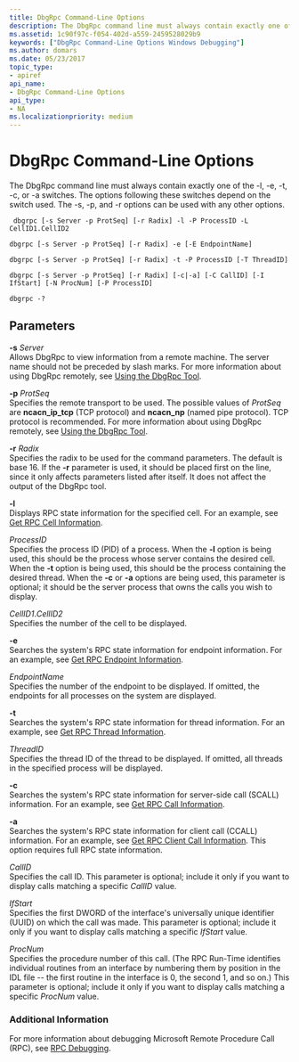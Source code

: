 ```yaml
---
title: DbgRpc Command-Line Options
description: The DbgRpc command line must always contain exactly one of the -l, -e, -t, -c, or -a switches. The options following these switches depend on the switch used. 
ms.assetid: 1c90f97c-f054-402d-a559-2459528029b9
keywords: ["DbgRpc Command-Line Options Windows Debugging"]
ms.author: domars
ms.date: 05/23/2017
topic_type:
- apiref
api_name:
- DbgRpc Command-Line Options
api_type:
- NA
ms.localizationpriority: medium
---
```


# DbgRpc Command-Line Options


The DbgRpc command line must always contain exactly one of the -l, -e, -t, -c, or -a switches. The options following these switches depend on the switch used. The -s, -p, and -r options can be used with any other options.

```
 dbgrpc [-s Server -p ProtSeq] [-r Radix] -l -P ProcessID -L CellID1.CellID2 

dbgrpc [-s Server -p ProtSeq] [-r Radix] -e [-E EndpointName] 

dbgrpc [-s Server -p ProtSeq] [-r Radix] -t -P ProcessID [-T ThreadID] 

dbgrpc [-s Server -p ProtSeq] [-r Radix] [-c|-a] [-C CallID] [-I IfStart] [-N ProcNum] [-P ProcessID] 

dbgrpc -? 
```

## <span id="ddk_dbgrpc_command_line_options_dbg"></span><span id="DDK_DBGRPC_COMMAND_LINE_OPTIONS_DBG"></span>Parameters


<span id="_______-s_______Server______"></span><span id="_______-s_______server______"></span><span id="_______-S_______SERVER______"></span> **-s** *Server*   
Allows DbgRpc to view information from a remote machine. The server name should not be preceded by slash marks. For more information about using DbgRpc remotely, see [Using the DbgRpc Tool](using-the-dbgrpc-tool.md).

<span id="_______-p_______ProtSeq______"></span><span id="_______-p_______protseq______"></span><span id="_______-P_______PROTSEQ______"></span> **-p** *ProtSeq*   
Specifies the remote transport to be used. The possible values of *ProtSeq* are **ncacn\_ip\_tcp** (TCP protocol) and **ncacn\_np** (named pipe protocol). TCP protocol is recommended. For more information about using DbgRpc remotely, see [Using the DbgRpc Tool](using-the-dbgrpc-tool.md).

<span id="_______-r_______Radix______"></span><span id="_______-r_______radix______"></span><span id="_______-R_______RADIX______"></span> **-r** *Radix*   
Specifies the radix to be used for the command parameters. The default is base 16. If the **-r** parameter is used, it should be placed first on the line, since it only affects parameters listed after itself. It does not affect the output of the DbgRpc tool.

<span id="_______-l______"></span><span id="_______-L______"></span> **-l**   
Displays RPC state information for the specified cell. For an example, see [Get RPC Cell Information](get-rpc-cell-information.md).

<span id="_______ProcessID______"></span><span id="_______processid______"></span><span id="_______PROCESSID______"></span> *ProcessID*   
Specifies the process ID (PID) of a process. When the **-l** option is being used, this should be the process whose server contains the desired cell. When the **-t** option is being used, this should be the process containing the desired thread. When the **-c** or **-a** options are being used, this parameter is optional; it should be the server process that owns the calls you wish to display.

<span id="cellid1.cellid2______"></span><span id="CELLID1.CELLID2______"></span>*CellID1*.*CellID2*   
Specifies the number of the cell to be displayed.

<span id="_______-e______"></span><span id="_______-E______"></span> **-e**   
Searches the system's RPC state information for endpoint information. For an example, see [Get RPC Endpoint Information](get-rpc-endpoint-information.md).

<span id="_______EndpointName______"></span><span id="_______endpointname______"></span><span id="_______ENDPOINTNAME______"></span> *EndpointName*   
Specifies the number of the endpoint to be displayed. If omitted, the endpoints for all processes on the system are displayed.

<span id="_______-t______"></span><span id="_______-T______"></span> **-t**   
Searches the system's RPC state information for thread information. For an example, see [Get RPC Thread Information](get-rpc-thread-information.md).

<span id="_______ThreadID______"></span><span id="_______threadid______"></span><span id="_______THREADID______"></span> *ThreadID*   
Specifies the thread ID of the thread to be displayed. If omitted, all threads in the specified process will be displayed.

<span id="_______-c______"></span><span id="_______-C______"></span> **-c**   
Searches the system's RPC state information for server-side call (SCALL) information. For an example, see [Get RPC Call Information](get-rpc-call-information.md).

<span id="_______-a______"></span><span id="_______-A______"></span> **-a**   
Searches the system's RPC state information for client call (CCALL) information. For an example, see [Get RPC Client Call Information](get-rpc-client-call-information.md). This option requires full RPC state information.

<span id="_______CallID______"></span><span id="_______callid______"></span><span id="_______CALLID______"></span> *CallID*   
Specifies the call ID. This parameter is optional; include it only if you want to display calls matching a specific *CallID* value.

<span id="_______IfStart______"></span><span id="_______ifstart______"></span><span id="_______IFSTART______"></span> *IfStart*   
Specifies the first DWORD of the interface's universally unique identifier (UUID) on which the call was made. This parameter is optional; include it only if you want to display calls matching a specific *IfStart* value.

<span id="_______ProcNum______"></span><span id="_______procnum______"></span><span id="_______PROCNUM______"></span> *ProcNum*   
Specifies the procedure number of this call. (The RPC Run-Time identifies individual routines from an interface by numbering them by position in the IDL file -- the first routine in the interface is 0, the second 1, and so on.) This parameter is optional; include it only if you want to display calls matching a specific *ProcNum* value.

### <span id="Additional_Information"></span><span id="additional_information"></span><span id="ADDITIONAL_INFORMATION"></span>Additional Information

For more information about debugging Microsoft Remote Procedure Call (RPC), see [RPC Debugging](rpc-debugging.md).

 

 





